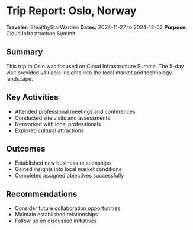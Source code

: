 # Trip Report: Oslo, Norway

**Traveler:** StealthyStarWarden
**Dates:** 2024-11-27 to 2024-12-02
**Purpose:** Cloud Infrastructure Summit

## Summary
This trip to Oslo was focused on Cloud Infrastructure Summit. The 5-day visit provided valuable insights into the local market and technology landscape.

## Key Activities
- Attended professional meetings and conferences
- Conducted site visits and assessments
- Networked with local professionals
- Explored cultural attractions

## Outcomes
- Established new business relationships
- Gained insights into local market conditions
- Completed assigned objectives successfully

## Recommendations
- Consider future collaboration opportunities
- Maintain established relationships
- Follow up on discussed initiatives
